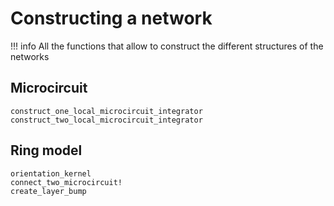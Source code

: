 # Constructing a network

!!! info
    All the functions that allow to construct the different structures of the networks


## Microcircuit

```@docs
construct_one_local_microcircuit_integrator
construct_two_local_microcircuit_integrator
```

## Ring model


```@docs
orientation_kernel
connect_two_microcircuit!
create_layer_bump
```